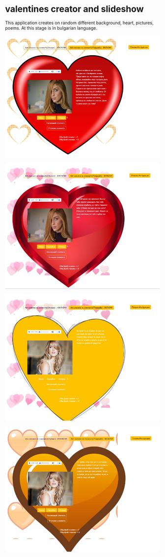 # valentines creator and slideshow
<p>This application creates on random different background, heart, pictures, poems. At this stage is in bulgarian language.</p>
<p><img src="example1.JPG" alt="first example for application" /></p>
<p><img src="example2.JPG" alt="first example for application" /></p>
<p><img src="example3.JPG" alt="first example for application" /></p>
<p><img src="example4.JPG" alt="first example for application" /></p>


